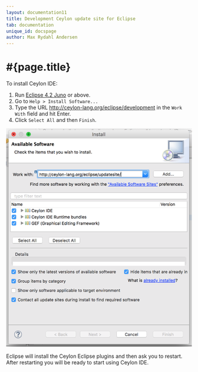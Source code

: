 ```yaml
---
layout: documentation11
title: Development Ceylon update site for Eclipse
tab: documentation
unique_id: docspage
author: Max Rydahl Andersen
---
```


# #{page.title}

To install Ceylon IDE:

1. Run [Eclipse 4.2 Juno](http://eclipse.org/downloads) or above.
2. Go to `Help > Install Software...`
3. Type the URL <http://ceylon-lang.org/eclipse/development> in the 
   `Work With` field and hit Enter.
4. Click `Select All` and then `Finish`.

![eclipseupdatesite](/images/eclipseupdatesite.png "Update Site")

Eclipse will install the Ceylon Eclipse plugins and then ask you to 
restart. After restarting you will be ready to start using Ceylon IDE.
